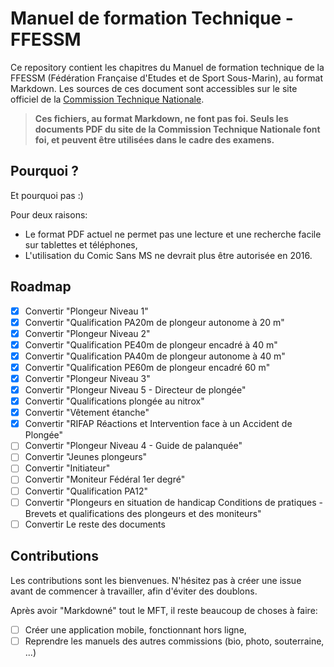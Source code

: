 # Manuel de formation Technique - FFESSM

Ce repository contient les chapitres du Manuel de formation technique de la FFESSM (Fédération Française d'Etudes et de Sport Sous-Marin), au format Markdown. Les sources de ces document sont accessibles sur le site officiel de la [Commission Technique Nationale](http://www.ffessm.fr/pages_manuel.asp).

> **Ces fichiers, au format Markdown, ne font pas foi. Seuls les documents PDF du site de la Commission Technique Nationale font foi, et peuvent être utilisées dans le cadre des examens.**

## Pourquoi ?

Et pourquoi pas :)

Pour deux raisons:
- Le format PDF actuel ne permet pas une lecture et une recherche facile sur tablettes et téléphones,
- L'utilisation du Comic Sans MS ne devrait plus être autorisée en 2016.

## Roadmap

- [x] Convertir "Plongeur Niveau 1"
- [x] Convertir "Qualification PA20m de plongeur autonome à 20 m"
- [x] Convertir "Plongeur Niveau 2"
- [x] Convertir "Qualification PE40m de plongeur encadré à 40 m"
- [x] Convertir "Qualification PA40m de plongeur autonome à 40 m"
- [x] Convertir "Qualification PE60m de plongeur encadré 60 m"
- [x] Convertir "Plongeur Niveau 3"
- [x] Convertir "Plongeur Niveau 5 - Directeur de plongée"
- [x] Convertir "Qualifications plongée au nitrox"
- [x] Convertir "Vêtement étanche"
- [x] Convertir "RIFAP Réactions et Intervention face à un Accident de Plongée"
- [ ] Convertir "Plongeur Niveau 4 - Guide de palanquée"
- [ ] Convertir "Jeunes plongeurs"
- [ ] Convertir "Initiateur"
- [ ] Convertir "Moniteur Fédéral 1er degré"
- [ ] Convertir "Qualification PA12"
- [ ] Convertir "Plongeurs en situation de handicap Conditions de pratiques - Brevets et qualifications des plongeurs et des moniteurs"
- [ ] Convertir Le reste des documents

## Contributions

Les contributions sont les bienvenues. N'hésitez pas à créer une issue avant de commencer à travailler, afin d'éviter des doublons.

Après avoir "Markdowné" tout le MFT, il reste beaucoup de choses à faire:

- [ ] Créer une application mobile, fonctionnant hors ligne,
- [ ] Reprendre les manuels des autres commissions (bio, photo, souterraine, ...)
